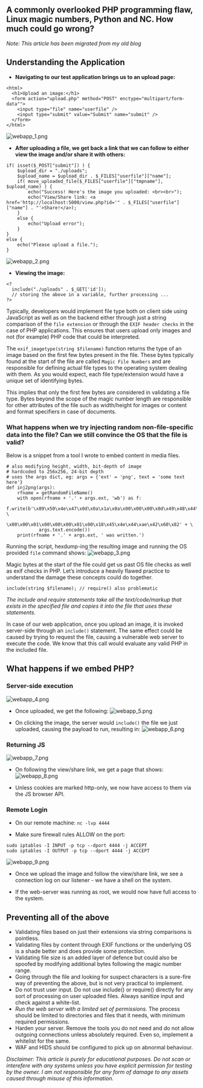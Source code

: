 ## A commonly overlooked PHP programming flaw, Linux magic numbers, Python and NC. How much could go wrong?

*Note: This article has been migrated from my old blog*

## Understanding the Application
- **Navigating to our test application brings us to an upload page:**

```
<html>
  <h1>Upload an image:</h1>
  <form action="upload.php" method="POST" enctype="multipart/form-data"">
    <input type="file" name="userfile" />
    <input type="submit" value="Submit" name="submit" />
  </form>
</html>
```

![webapp_1.png]({{site.baseurl}}/assets/img/webapp_1.PNG)


- **After uploading a file, we get back a link that we can follow to either view the image and/or share it with others:**

```
if( isset($_POST["submit"]) ) {
	$upload_dir = "./uploads";
	$upload_name = $upload_dir . $_FILES["userfile"]["name"];
	if( move_uploaded_file($_FILES["userfile"]["tmpname"], $upload_name) ) {
		echo("Success! Here's the image you uploaded: <br><br>");
		echo("View/Share link: <a href='http://localhost:5000/view.php?id='" . $_FILES["userfile"]["name"] . "'>Share!</a>);
	}
	else {
		echo("Upload error");
	}
}
else {
	echo("Please upload a file.");
}
```
![webapp_2.png]({{site.baseurl}}/assets/img/webapp_2.png)


- **Viewing the image:**

```
<?
  include("./uploads" . $_GET['id']);
  // storing the above in a variable, further processing ...
?>
```

Typically, developers would implement file type both on client side using JavaScript as well as on the backend either through just a string comparison of the `file extension` or through the `EXIF header checks` in the case of PHP applications. This ensures that users upload only images and not (for example) PHP code that could be interpreted.

The `exif_imagetype(string $filename)` function returns the type of an image based on the first few bytes present in the file. These bytes typically found at the start of the file are called `Magic File Numbers` and are responsible for defining actual file types to the operating system dealing with them. As you would expect, each file type/extension would have a unique set of identifying bytes.

This implies that only the first few bytes are considered in validating a file type. Bytes beyond the scope of the magic number length are responsible for other attributes of the file such as width/height for images or content and format specifiers in case of documents.

### What happens when we try injecting random non-file-specific data into the file? Can we still convince the OS that the file is valid?
Below is a snippet from a tool I wrote to embed content in media files.
```
# also modifying height, width, bit-depth of image
# hardcoded to 256x256, 24-bit depth
# uses the args dict, eg: args = {'ext' = 'png', text = 'some text here'}
def inj2png(args):
	rfname = getRandomFileName()
	with open(rfname + '.' + args.ext, 'wb') as f:
		f.write(b'\x89\x50\x4e\x47\x0d\x0a\x1a\x0a\x00\x00\x00\x0d\x49\x48\x44\x52 \
            \x00\x00\x01\x00\x00\x00\x01\x00\x18\x45\x4e\x44\xae\x42\x60\x82' + \
            args.text.encode())
	print(rfname + '.' + args.ext, ' was written.')
```

Running the script, hexdump-ing the resulting image and running the OS provided `file` command shows:
![webapp_3.png]({{site.baseurl}}/assets/img/webapp_3.png)

Magic bytes at the start of the file could get us past OS file checks as well as exif checks in PHP. Let’s introduce a heavily flawed practice to understand the damage these concepts could do together.

`include(string $filename); // require() also problematic`

*The include and require statements take all the text/code/markup that exists in the specified file and copies it into the file that uses these statements.*

In case of our web application, once you upload an image, it is invoked server-side through an `include()` statement. The same effect could be caused by trying to request the file, causing a vulnerable web server to execute the code. We know that this call would evaluate any valid PHP in the included file.

## What happens if we embed PHP?
### Server-side execution
![webapp_4.png]({{site.baseurl}}/assets/img/webapp_4.png)

- Once uploaded, we get the following:
![webapp_5.png]({{site.baseurl}}/assets/img/webapp_5.png)

- On clicking the image, the server would `include()` the file we just uploaded, causing the payload to run, resulting in:
![webapp_6.png]({{site.baseurl}}/assets/img/webapp_6.png)

### Returning JS
![webapp_7.png]({{site.baseurl}}/assets/img/webapp_7.png)

- On following the view/share link, we get a page that shows:
![webapp_8.png]({{site.baseurl}}/assets/img/webapp_8.png)

- Unless cookies are marked http-only, we now have access to them via the JS browser API.

### Remote Login
- On our remote machine:
`nc -lvp 4444`

- Make sure firewall rules ALLOW on the port:
```
sudo iptables -I INPUT -p tcp --dport 4444 -j ACCEPT
sudo iptables -I OUTPUT -p tcp --dport 4444 -j ACCEPT
```

![webapp_9.png]({{site.baseurl}}/assets/img/webapp_9.png)

- Once we upload the image and follow the view/share link, we see a connection log on our listener - we have a shell on the system.

- If the web-server was running as root, we would now have full access to the system. 

## Preventing all of the above
- Validating files based on just their extensions via string comparisons is pointless.
- Validating files by content through EXIF functions or the underlying OS is a shade better and does provide some protection.
- Validating file size is an added layer of defence but could also be spoofed by modifying additional bytes following the magic number range.
- Going through the file and looking for suspect characters is a sure-fire way of preventing the above, but is not very practical to implement.
- Do not trust user input. Do not use include() or require() directly for any sort of processing on user uploaded files. Always sanitize input and check against a white-list.
- *Run the web server with a limited set of permissions.* The process should be limited to directories and files that it needs, with minimum required permissions.
- Harden your server. Remove the tools you do not need and do not allow outgoing connections unless absolutely required. Even so, implement a whitelist for the same. 
- WAF and HIDS should be configured to pick up on abnormal behaviour.

*Disclaimer: This article is purely for educational purposes. Do not scan or interefere with any systems unless you have explicit permission for testing by the owner. I am not responsible for any form of damage to any assets caused through misuse of this information.*
